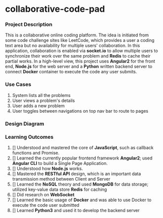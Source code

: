 # collaborative-code-pad

### Project Description
This is a collaborative online coding platform. The idea is initiated from some code challenge sites like LeetCode, which provides a user a coding text area but no availability for multiple users' collaboration. In this application, collaboration is enabled via **socket.io** to allow multiple users to synchronize their work over the same problem and **Redis** to cache their partial works. In a high-level view, this project uses **Angular2** for the front end, **Node.js** for the web server and a **Python** written backend server to connect **Docker** container to execute the code any user submits.

### Use Cases
1. System lists all the problems
2. User views a problem's details
3. User adds a new problem
4. User toggles between navigations on top nav bar to route to pages

### Design Diagram


### Learning Outcomes

1. [] Understood and mastered the core of **JavaScript**, such as callback functions and Promise.
2. [] Learned the currently popular frontend framework **Angular2**; used **Angular CLI** to build a Single Page Application.
3. [] Understood how **Node.js** works.
4. [] Mastered the **RESTful API** design, which is an important data transmission method between Client and Server
5. [] Learned the **NoSQL** theory and used **MongoDB** for data storage; utilized key-value data store **Redis** for caching
6. [] Did research on **WebSocket**
7. [] Learned the basic usage of **Docker** and was able to use Docker to execute the code user submitted
8. [] Learned **Python3** and used it to develop the backend server
